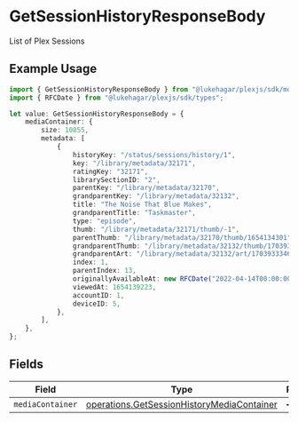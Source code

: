 # GetSessionHistoryResponseBody

List of Plex Sessions

## Example Usage

```typescript
import { GetSessionHistoryResponseBody } from "@lukehagar/plexjs/sdk/models/operations";
import { RFCDate } from "@lukehagar/plexjs/sdk/types";

let value: GetSessionHistoryResponseBody = {
    mediaContainer: {
        size: 10855,
        metadata: [
            {
                historyKey: "/status/sessions/history/1",
                key: "/library/metadata/32171",
                ratingKey: "32171",
                librarySectionID: "2",
                parentKey: "/library/metadata/32170",
                grandparentKey: "/library/metadata/32132",
                title: "The Noise That Blue Makes",
                grandparentTitle: "Taskmaster",
                type: "episode",
                thumb: "/library/metadata/32171/thumb/-1",
                parentThumb: "/library/metadata/32170/thumb/1654134301",
                grandparentThumb: "/library/metadata/32132/thumb/1703933346",
                grandparentArt: "/library/metadata/32132/art/1703933346",
                index: 1,
                parentIndex: 13,
                originallyAvailableAt: new RFCDate("2022-04-14T00:00:00Z"),
                viewedAt: 1654139223,
                accountID: 1,
                deviceID: 5,
            },
        ],
    },
};
```

## Fields

| Field                                                                                                           | Type                                                                                                            | Required                                                                                                        | Description                                                                                                     |
| --------------------------------------------------------------------------------------------------------------- | --------------------------------------------------------------------------------------------------------------- | --------------------------------------------------------------------------------------------------------------- | --------------------------------------------------------------------------------------------------------------- |
| `mediaContainer`                                                                                                | [operations.GetSessionHistoryMediaContainer](../../../sdk/models/operations/getsessionhistorymediacontainer.md) | :heavy_minus_sign:                                                                                              | N/A                                                                                                             |